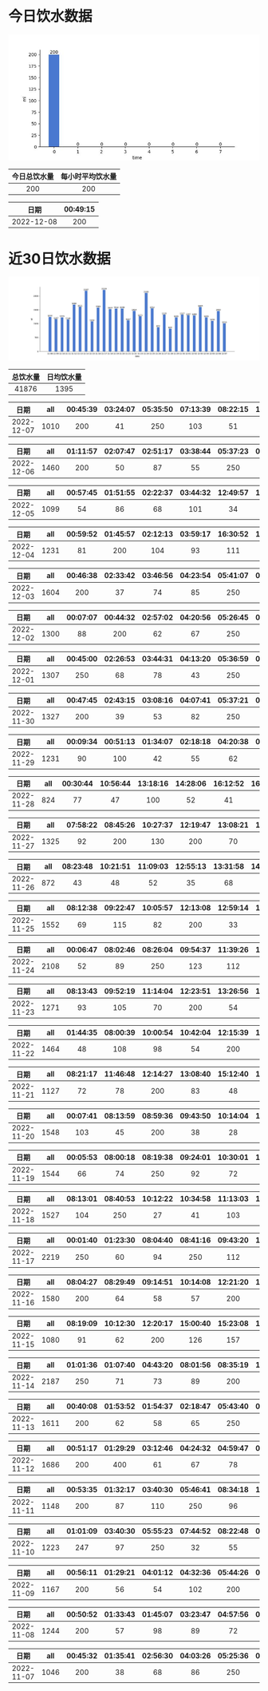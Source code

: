 # 今日饮水数据

<div align=center>
<img src="today.jpg" style="zoom: 100%;" />

| 今日总饮水量 | 每小时平均饮水量 |
| :----: | :----: |
| 200 | 200 |
</div>

| 日期 | 00:49:15 |
| :----: | :----: |
| 2022-12-08 | 200 |

# 近30日饮水数据

<div align=center>
<img src="30.jpg"style="zoom: 100%;" />

| 总饮水量 | 日均饮水量 |
| :----: | :----: |
| 41876 | 1395 |
</div>

| 日期 | all | 00:45:39 | 03:24:07 | 05:35:50 | 07:13:39 | 08:22:15 | 17:01:14 | 17:30:07 | 18:02:02 | 18:50:26 | 19:22:48 | 20:29:35 | 22:44:43 | 23:52:02 |
| :----: | :----: | :----: | :----: | :----: | :----: | :----: | :----: | :----: | :----: | :----: | :----: | :----: | :----: | :----: |
| 2022-12-07 | 1010 | 200 | 41 | 250 | 103 | 51 | 53 | 41 | 48 | 63 | 78 | 30 | 28 | 24 |

| 日期 | all | 01:11:57 | 02:07:47 | 02:51:17 | 03:38:44 | 05:37:23 | 07:43:06 | 08:23:47 | 08:56:46 | 09:28:07 | 17:56:37 | 18:14:40 | 18:52:55 | 19:19:19 | 20:31:02 | 22:21:09 | 23:27:05 |
| :----: | :----: | :----: | :----: | :----: | :----: | :----: | :----: | :----: | :----: | :----: | :----: | :----: | :----: | :----: | :----: | :----: | :----: |
| 2022-12-06 | 1460 | 200 | 50 | 87 | 55 | 250 | 106 | 51 | 15 | 40 | 59 | 82 | 200 | 93 | 117 | 25 | 30 |

| 日期 | all | 00:57:45 | 01:51:55 | 02:22:37 | 03:44:32 | 12:49:57 | 13:55:58 | 14:40:12 | 15:57:49 | 16:29:30 | 20:09:56 | 20:24:08 | 20:56:51 | 21:55:38 | 22:24:52 | 22:54:53 | 23:33:11 |
| :----: | :----: | :----: | :----: | :----: | :----: | :----: | :----: | :----: | :----: | :----: | :----: | :----: | :----: | :----: | :----: | :----: | :----: |
| 2022-12-05 | 1099 | 54 | 86 | 68 | 101 | 34 | 52 | 24 | 86 | 122 | 76 | 47 | 52 | 57 | 30 | 63 | 147 |

| 日期 | all | 00:59:52 | 01:45:57 | 02:12:13 | 03:59:17 | 16:30:52 | 19:25:02 | 19:55:33 | 20:15:32 | 20:48:58 | 21:20:45 | 22:03:09 | 23:08:13 | 23:28:49 | 23:51:14 |
| :----: | :----: | :----: | :----: | :----: | :----: | :----: | :----: | :----: | :----: | :----: | :----: | :----: | :----: | :----: | :----: |
| 2022-12-04 | 1231 | 81 | 200 | 104 | 93 | 111 | 67 | 41 | 82 | 74 | 57 | 97 | 49 | 89 | 86 |

| 日期 | all | 00:46:38 | 02:33:42 | 03:46:56 | 04:23:54 | 05:41:07 | 07:42:56 | 09:28:47 | 17:42:17 | 18:19:57 | 19:38:35 | 20:01:38 | 21:01:32 | 21:26:13 | 21:55:39 | 22:32:47 | 22:56:11 |
| :----: | :----: | :----: | :----: | :----: | :----: | :----: | :----: | :----: | :----: | :----: | :----: | :----: | :----: | :----: | :----: | :----: | :----: |
| 2022-12-03 | 1604 | 200 | 37 | 74 | 85 | 250 | 250 | 39 | 101 | 96 | 79 | 93 | 78 | 55 | 84 | 47 | 36 |

| 日期 | all | 00:07:07 | 00:44:32 | 02:57:02 | 04:20:56 | 05:26:45 | 07:48:09 | 09:02:41 | 10:20:36 | 11:01:09 | 12:01:49 | 20:44:54 | 22:46:55 |
| :----: | :----: | :----: | :----: | :----: | :----: | :----: | :----: | :----: | :----: | :----: | :----: | :----: | :----: |
| 2022-12-02 | 1300 | 88 | 200 | 62 | 67 | 250 | 45 | 56 | 40 | 68 | 200 | 108 | 116 |

| 日期 | all | 00:45:00 | 02:26:53 | 03:44:31 | 04:13:20 | 05:36:59 | 07:12:02 | 07:53:58 | 09:06:30 | 18:06:16 | 20:36:29 | 22:28:20 | 22:53:12 |
| :----: | :----: | :----: | :----: | :----: | :----: | :----: | :----: | :----: | :----: | :----: | :----: | :----: | :----: |
| 2022-12-01 | 1307 | 250 | 68 | 78 | 43 | 250 | 57 | 63 | 37 | 150 | 87 | 122 | 102 |

| 日期 | all | 00:47:45 | 02:43:15 | 03:08:16 | 04:07:41 | 05:37:21 | 07:31:29 | 08:15:31 | 08:59:00 | 18:03:47 | 19:48:09 | 20:35:26 | 20:55:43 | 23:39:53 |
| :----: | :----: | :----: | :----: | :----: | :----: | :----: | :----: | :----: | :----: | :----: | :----: | :----: | :----: | :----: |
| 2022-11-30 | 1327 | 200 | 39 | 53 | 82 | 250 | 29 | 73 | 81 | 200 | 86 | 91 | 88 | 55 |

| 日期 | all | 00:09:34 | 00:51:13 | 01:34:07 | 02:18:18 | 04:20:38 | 05:12:48 | 05:33:08 | 07:14:01 | 08:20:54 | 16:14:10 | 18:31:03 | 19:09:44 | 20:32:16 | 23:24:01 |
| :----: | :----: | :----: | :----: | :----: | :----: | :----: | :----: | :----: | :----: | :----: | :----: | :----: | :----: | :----: | :----: |
| 2022-11-29 | 1231 | 90 | 100 | 42 | 55 | 62 | 112 | 200 | 89 | 80 | 68 | 77 | 82 | 87 | 87 |

| 日期 | all | 00:30:44 | 10:56:44 | 13:18:16 | 14:28:06 | 16:12:52 | 16:39:14 | 17:06:47 | 20:28:05 | 21:46:12 |
| :----: | :----: | :----: | :----: | :----: | :----: | :----: | :----: | :----: | :----: | :----: |
| 2022-11-28 | 824 | 77 | 47 | 100 | 52 | 41 | 79 | 77 | 66 | 285 |

| 日期 | all | 07:58:22 | 08:45:26 | 10:27:37 | 12:19:47 | 13:08:21 | 13:54:34 | 17:17:07 | 20:13:20 | 21:21:32 | 21:49:33 | 22:19:32 | 23:29:44 |
| :----: | :----: | :----: | :----: | :----: | :----: | :----: | :----: | :----: | :----: | :----: | :----: | :----: | :----: |
| 2022-11-27 | 1325 | 92 | 200 | 130 | 200 | 70 | 81 | 200 | 105 | 64 | 99 | 46 | 38 |

| 日期 | all | 08:23:48 | 10:21:51 | 11:09:03 | 12:55:13 | 13:31:58 | 14:08:06 | 14:47:31 | 15:24:28 | 17:54:35 | 18:25:57 | 18:58:57 | 20:31:39 | 21:53:35 | 23:13:14 | 23:17:28 |
| :----: | :----: | :----: | :----: | :----: | :----: | :----: | :----: | :----: | :----: | :----: | :----: | :----: | :----: | :----: | :----: | :----: |
| 2022-11-26 | 872 | 43 | 48 | 52 | 35 | 68 | 37 | 104 | 33 | 108 | 20 | 48 | 27 | 102 | 71 | 76 |

| 日期 | all | 08:12:38 | 09:22:47 | 10:05:57 | 12:13:08 | 12:59:14 | 13:58:48 | 15:13:20 | 17:07:22 | 19:29:26 | 20:20:15 | 22:19:22 | 22:49:32 | 23:48:24 |
| :----: | :----: | :----: | :----: | :----: | :----: | :----: | :----: | :----: | :----: | :----: | :----: | :----: | :----: | :----: |
| 2022-11-25 | 1552 | 69 | 115 | 82 | 200 | 33 | 32 | 60 | 26 | 600 | 118 | 40 | 116 | 61 |

| 日期 | all | 00:06:47 | 08:02:46 | 08:26:04 | 09:54:37 | 11:39:26 | 12:19:34 | 13:01:49 | 14:09:30 | 15:44:19 | 17:17:15 | 19:11:59 | 19:58:25 | 20:14:03 | 21:33:31 | 22:11:10 | 22:19:40 | 22:29:05 | 22:45:57 | 23:15:35 | 23:59:21 |
| :----: | :----: | :----: | :----: | :----: | :----: | :----: | :----: | :----: | :----: | :----: | :----: | :----: | :----: | :----: | :----: | :----: | :----: | :----: | :----: | :----: | :----: |
| 2022-11-24 | 2108 | 52 | 89 | 250 | 123 | 112 | 200 | 75 | 51 | 85 | 100 | 79 | 98 | 46 | 250 | 111 | 78 | 84 | 127 | 33 | 65 |

| 日期 | all | 08:13:43 | 09:52:19 | 11:14:04 | 12:23:51 | 13:26:56 | 14:09:18 | 15:27:26 | 17:33:10 | 19:03:44 | 20:02:12 | 20:37:40 | 21:46:55 | 22:29:35 |
| :----: | :----: | :----: | :----: | :----: | :----: | :----: | :----: | :----: | :----: | :----: | :----: | :----: | :----: | :----: |
| 2022-11-23 | 1271 | 93 | 105 | 70 | 200 | 54 | 83 | 75 | 200 | 181 | 49 | 71 | 32 | 58 |

| 日期 | all | 01:44:35 | 08:00:39 | 10:00:54 | 10:42:04 | 12:15:39 | 13:05:34 | 14:38:05 | 15:19:11 | 16:06:55 | 18:06:26 | 19:06:29 | 20:12:07 | 20:53:45 | 21:10:22 | 22:36:40 | 22:56:48 |
| :----: | :----: | :----: | :----: | :----: | :----: | :----: | :----: | :----: | :----: | :----: | :----: | :----: | :----: | :----: | :----: | :----: | :----: |
| 2022-11-22 | 1464 | 48 | 108 | 98 | 54 | 200 | 300 | 36 | 93 | 55 | 56 | 68 | 67 | 25 | 71 | 130 | 55 |

| 日期 | all | 08:21:17 | 11:46:48 | 12:14:27 | 13:08:40 | 15:12:40 | 17:30:58 | 18:57:30 | 20:06:04 | 21:21:06 | 21:50:35 | 22:37:41 | 23:37:36 |
| :----: | :----: | :----: | :----: | :----: | :----: | :----: | :----: | :----: | :----: | :----: | :----: | :----: | :----: |
| 2022-11-21 | 1127 | 72 | 78 | 200 | 83 | 48 | 200 | 65 | 101 | 70 | 44 | 61 | 105 |

| 日期 | all | 00:07:41 | 08:13:59 | 08:59:36 | 09:43:50 | 10:14:04 | 12:14:13 | 15:34:35 | 18:29:49 | 19:59:31 | 20:55:04 | 22:17:37 | 23:55:05 |
| :----: | :----: | :----: | :----: | :----: | :----: | :----: | :----: | :----: | :----: | :----: | :----: | :----: | :----: |
| 2022-11-20 | 1548 | 103 | 45 | 200 | 38 | 28 | 200 | 300 | 400 | 59 | 59 | 41 | 75 |

| 日期 | all | 00:05:53 | 08:00:18 | 08:19:38 | 09:24:01 | 10:30:01 | 12:21:21 | 13:02:25 | 15:13:41 | 17:31:17 | 19:13:41 | 20:00:56 | 20:57:01 | 21:50:10 | 22:42:19 |
| :----: | :----: | :----: | :----: | :----: | :----: | :----: | :----: | :----: | :----: | :----: | :----: | :----: | :----: | :----: | :----: |
| 2022-11-19 | 1544 | 66 | 74 | 250 | 92 | 72 | 200 | 68 | 110 | 200 | 100 | 83 | 93 | 90 | 46 |

| 日期 | all | 08:13:01 | 08:40:53 | 10:12:22 | 10:34:58 | 11:13:03 | 12:27:44 | 13:02:21 | 14:31:43 | 15:09:57 | 17:13:11 | 18:52:39 | 20:15:23 | 21:15:30 | 22:22:06 | 23:17:38 |
| :----: | :----: | :----: | :----: | :----: | :----: | :----: | :----: | :----: | :----: | :----: | :----: | :----: | :----: | :----: | :----: | :----: |
| 2022-11-18 | 1527 | 104 | 250 | 27 | 41 | 103 | 200 | 104 | 38 | 57 | 109 | 41 | 250 | 76 | 44 | 83 |

| 日期 | all | 00:01:40 | 01:23:30 | 08:04:40 | 08:41:16 | 09:43:20 | 11:22:52 | 12:26:20 | 12:51:18 | 14:24:39 | 15:01:37 | 15:41:20 | 17:23:05 | 18:00:46 | 21:10:03 | 21:32:40 | 23:22:37 | 23:36:38 |
| :----: | :----: | :----: | :----: | :----: | :----: | :----: | :----: | :----: | :----: | :----: | :----: | :----: | :----: | :----: | :----: | :----: | :----: | :----: |
| 2022-11-17 | 2219 | 250 | 60 | 94 | 250 | 112 | 62 | 200 | 74 | 233 | 103 | 94 | 200 | 47 | 250 | 73 | 57 | 60 |

| 日期 | all | 08:04:27 | 08:29:49 | 09:14:51 | 10:14:08 | 12:21:20 | 15:04:12 | 17:32:18 | 18:28:00 | 19:08:50 | 19:34:16 | 21:47:04 | 22:16:32 | 23:38:16 |
| :----: | :----: | :----: | :----: | :----: | :----: | :----: | :----: | :----: | :----: | :----: | :----: | :----: | :----: | :----: |
| 2022-11-16 | 1580 | 200 | 64 | 58 | 57 | 200 | 400 | 280 | 84 | 48 | 63 | 49 | 53 | 24 |

| 日期 | all | 08:19:09 | 10:12:30 | 12:20:17 | 15:00:40 | 15:23:08 | 17:09:56 | 19:06:16 | 20:12:03 | 21:32:48 |
| :----: | :----: | :----: | :----: | :----: | :----: | :----: | :----: | :----: | :----: | :----: |
| 2022-11-15 | 1080 | 91 | 62 | 200 | 126 | 157 | 86 | 32 | 250 | 76 |

| 日期 | all | 01:01:36 | 01:07:40 | 04:43:20 | 08:01:56 | 08:35:19 | 10:01:34 | 10:10:43 | 11:06:29 | 12:17:29 | 13:13:24 | 14:23:56 | 15:13:27 | 16:33:30 | 17:21:55 | 20:46:16 | 21:23:53 | 22:24:18 | 23:50:20 |
| :----: | :----: | :----: | :----: | :----: | :----: | :----: | :----: | :----: | :----: | :----: | :----: | :----: | :----: | :----: | :----: | :----: | :----: | :----: | :----: |
| 2022-11-14 | 2187 | 250 | 71 | 73 | 89 | 200 | 99 | 60 | 84 | 200 | 71 | 99 | 69 | 109 | 200 | 53 | 250 | 132 | 78 |

| 日期 | all | 00:40:08 | 01:53:52 | 01:54:37 | 02:18:47 | 05:43:40 | 07:27:17 | 08:10:25 | 08:21:11 | 18:27:44 | 19:27:16 | 20:17:33 | 20:49:44 | 22:30:59 | 23:30:26 | 23:53:22 |
| :----: | :----: | :----: | :----: | :----: | :----: | :----: | :----: | :----: | :----: | :----: | :----: | :----: | :----: | :----: | :----: | :----: |
| 2022-11-13 | 1611 | 200 | 62 | 58 | 65 | 250 | 62 | 165 | 87 | 52 | 150 | 65 | 150 | 55 | 134 | 56 |

| 日期 | all | 00:51:17 | 01:29:29 | 03:12:46 | 04:24:32 | 04:59:47 | 05:49:25 | 07:19:14 | 16:45:15 | 18:15:14 | 20:28:20 | 22:41:04 |
| :----: | :----: | :----: | :----: | :----: | :----: | :----: | :----: | :----: | :----: | :----: | :----: | :----: |
| 2022-11-12 | 1686 | 200 | 400 | 61 | 67 | 78 | 250 | 220 | 38 | 200 | 81 | 91 |

| 日期 | all | 00:53:35 | 01:32:17 | 03:40:30 | 05:46:41 | 08:34:18 | 16:50:10 | 18:16:10 | 19:34:12 | 20:29:24 |
| :----: | :----: | :----: | :----: | :----: | :----: | :----: | :----: | :----: | :----: | :----: |
| 2022-11-11 | 1148 | 200 | 87 | 110 | 250 | 96 | 68 | 250 | 59 | 28 |

| 日期 | all | 01:01:09 | 03:40:30 | 05:55:23 | 07:44:52 | 08:22:48 | 08:45:18 | 18:05:19 | 19:20:25 | 20:28:36 | 21:26:31 | 21:27:21 | 22:41:02 |
| :----: | :----: | :----: | :----: | :----: | :----: | :----: | :----: | :----: | :----: | :----: | :----: | :----: | :----: |
| 2022-11-10 | 1223 | 247 | 97 | 250 | 32 | 55 | 72 | 116 | 37 | 126 | 58 | 64 | 69 |

| 日期 | all | 00:56:11 | 01:29:21 | 04:01:12 | 04:32:36 | 05:44:26 | 06:43:08 | 18:31:44 | 19:28:28 | 20:34:17 | 22:31:52 | 22:47:16 |
| :----: | :----: | :----: | :----: | :----: | :----: | :----: | :----: | :----: | :----: | :----: | :----: | :----: |
| 2022-11-09 | 1167 | 200 | 56 | 54 | 102 | 200 | 57 | 77 | 200 | 117 | 57 | 47 |

| 日期 | all | 00:50:52 | 01:33:43 | 01:45:07 | 03:23:47 | 04:57:56 | 05:42:15 | 08:29:23 | 08:59:21 | 16:45:39 | 17:07:50 | 17:55:29 | 19:35:03 | 22:37:14 | 22:38:14 |
| :----: | :----: | :----: | :----: | :----: | :----: | :----: | :----: | :----: | :----: | :----: | :----: | :----: | :----: | :----: | :----: |
| 2022-11-08 | 1244 | 200 | 57 | 98 | 89 | 72 | 250 | 58 | 74 | 22 | 62 | 72 | 15 | 120 | 55 |

| 日期 | all | 00:45:32 | 01:35:41 | 02:56:30 | 04:03:26 | 05:25:36 | 07:32:22 | 17:03:27 | 18:10:53 | 19:15:09 | 22:42:43 |
| :----: | :----: | :----: | :----: | :----: | :----: | :----: | :----: | :----: | :----: | :----: | :----: |
| 2022-11-07 | 1046 | 200 | 38 | 68 | 86 | 250 | 48 | 87 | 60 | 106 | 103 |

